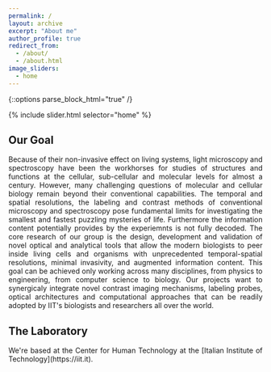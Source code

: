 ```yaml
---
permalink: /
layout: archive
excerpt: "About me"
author_profile: true
redirect_from:
  - /about/
  - /about.html
image_sliders:
  - home
---
```

{::options parse_block_html="true" /}

{% include slider.html selector="home" %}


<h2>Our Goal</h2>
<body align="justify">
Because of their non-invasive effect on living systems, light microscopy and spectroscopy have been the workhorses for studies of structures and functions at the cellular, sub-cellular and molecular levels for almost a century.
However, many challenging questions of molecular and cellular biology remain beyond their conventional capabilities. The temporal and spatial resolutions, the labeling and contrast methods of conventional microscopy and spectroscopy pose fundamental limits for investigating the smallest and fastest puzzling mysteries of life. Furthermore the information content potentially provides by the experiemnts is not fully decoded.
The core research of our group is the design, development and validation of novel optical and analytical tools that allow the modern biologists to peer inside living cells and organisms with unprecedented temporal-spatial resolutions, minimal invasivity, and augmented information content.
This goal can be achieved only working across many disciplines, from physics to engineering, from computer science to biology. Our projects want to synergicaly integrate novel contrast imaging mechanisms, labeling probes, optical architectures and computational approaches that can be readily adopted by IIT's biologists and researchers all over the world.

<h2>The Laboratory</h2>
We're based at the Center for Human Technology at the [Italian Institute of Technology](https://iit.it).

